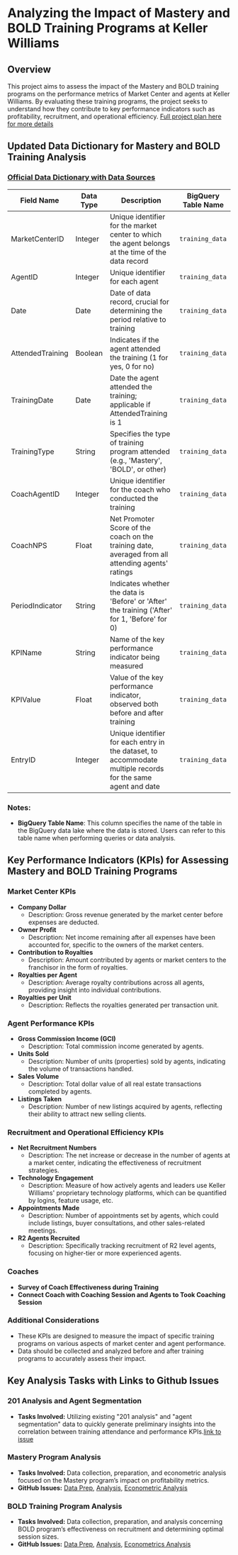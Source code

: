 # Analyzing the Impact of Mastery and BOLD Training Programs at Keller Williams

## Overview

This project aims to assess the impact of the Mastery and BOLD training programs on the performance metrics of Market Center and agents at Keller Williams. By evaluating these training programs, the project seeks to understand how they contribute to key performance indicators such as profitability, recruitment, and operational efficiency. [Full project plan here for more details](https://docs.google.com/document/d/1UswydCX9e1j1xh9-5VtISLa5HljPsggMaMho2AGcan8/edit)


## Updated Data Dictionary for Mastery and BOLD Training Analysis

### [Official Data Dictionary with Data Sources](https://docs.google.com/spreadsheets/d/1CSLeT8kTkR8YDIEs7dG6FMJtbM5NQCt0QjwAg6eQUoY/edit#gid=0)

| Field Name         | Data Type | Description                                                                                                  | BigQuery Table Name   |
|--------------------|-----------|--------------------------------------------------------------------------------------------------------------|-----------------------|
| MarketCenterID     | Integer   | Unique identifier for the market center to which the agent belongs at the time of the data record            | `training_data`       |
| AgentID            | Integer   | Unique identifier for each agent                                                                             | `training_data`       |
| Date               | Date      | Date of data record, crucial for determining the period relative to training                                 | `training_data`       |
| AttendedTraining   | Boolean   | Indicates if the agent attended the training (1 for yes, 0 for no)                                           | `training_data`       |
| TrainingDate       | Date      | Date the agent attended the training; applicable if AttendedTraining is 1                                    | `training_data`       |
| TrainingType       | String    | Specifies the type of training program attended (e.g., 'Mastery', 'BOLD', or other)                          | `training_data`       |
| CoachAgentID       | Integer   | Unique identifier for the coach who conducted the training                                                   | `training_data`       |
| CoachNPS           | Float     | Net Promoter Score of the coach on the training date, averaged from all attending agents' ratings             | `training_data`       |
| PeriodIndicator    | String    | Indicates whether the data is 'Before' or 'After' the training ('After' for 1, 'Before' for 0)               | `training_data`       |
| KPIName            | String    | Name of the key performance indicator being measured                                                         | `training_data`       |
| KPIValue           | Float     | Value of the key performance indicator, observed both before and after training                              | `training_data`       |
| EntryID            | Integer   | Unique identifier for each entry in the dataset, to accommodate multiple records for the same agent and date | `training_data`       |

### Notes:
- **BigQuery Table Name**: This column specifies the name of the table in the BigQuery data lake where the data is stored. Users can refer to this table name when performing queries or data analysis.



## Key Performance Indicators (KPIs) for Assessing Mastery and BOLD Training Programs

### Market Center KPIs
- **Company Dollar**
  - Description: Gross revenue generated by the market center before expenses are deducted.
- **Owner Profit**
  - Description: Net income remaining after all expenses have been accounted for, specific to the owners of the market centers.
- **Contribution to Royalties**
  - Description: Amount contributed by agents or market centers to the franchisor in the form of royalties.
- **Royalties per Agent**
  - Description: Average royalty contributions across all agents, providing insight into individual contributions.
- **Royalties per Unit**
  - Description: Reflects the royalties generated per transaction unit.

### Agent Performance KPIs
- **Gross Commission Income (GCI)**
  - Description: Total commission income generated by agents.
- **Units Sold**
  - Description: Number of units (properties) sold by agents, indicating the volume of transactions handled.
- **Sales Volume**
  - Description: Total dollar value of all real estate transactions completed by agents.
- **Listings Taken**
  - Description: Number of new listings acquired by agents, reflecting their ability to attract new selling clients.

### Recruitment and Operational Efficiency KPIs
- **Net Recruitment Numbers**
  - Description: The net increase or decrease in the number of agents at a market center, indicating the effectiveness of recruitment strategies.
- **Technology Engagement**
  - Description: Measure of how actively agents and leaders use Keller Williams' proprietary technology platforms, which can be quantified by logins, feature usage, etc.
- **Appointments Made**
  - Description: Number of appointments set by agents, which could include listings, buyer consultations, and other sales-related meetings.
- **R2 Agents Recruited**
  - Description: Specifically tracking recruitment of R2 level agents, focusing on higher-tier or more experienced agents.

### Coaches

- **Survey of Coach Effectiveness during Training**
- **Connect Coach with Coaching Session and Agents to Took Coaching Session**



### Additional Considerations
- These KPIs are designed to measure the impact of specific training programs on various aspects of market center and agent performance.
- Data should be collected and analyzed before and after training programs to accurately assess their impact.


## Key Analysis Tasks with Links to Github Issues

### 201 Analysis and Agent Segmentation
- **Tasks Involved:** Utilizing existing "201 analysis" and "agent segmentation" data to quickly generate preliminary insights into the correlation between training attendance and performance KPIs.[link to issue](https://github.com/KWRI/data-science/issues/171)

### Mastery Program Analysis
- **Tasks Involved:** Data collection, preparation, and econometric analysis focused on the Mastery program’s impact on profitability metrics.
- **GitHub Issues:** [Data Prep](https://github.com/KWRI/data-science/issues/165), [Analysis](https://github.com/KWRI/data-science/issues/166), [Econometric Analysis](https://github.com/KWRI/data-science/issues/167)

### BOLD Training Program Analysis
- **Tasks Involved:** Data collection, preparation, and analysis concerning BOLD program’s effectiveness on recruitment and determining optimal session sizes.
- **GitHub Issues:** [Data Prep](https://github.com/KWRI/data-science/issues/168), [Analysis](https://github.com/KWRI/data-science/issues/169), [Econometrics Analysis](https://github.com/KWRI/data-science/issues/170)

